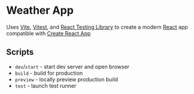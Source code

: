 # Weather App



Uses [Vite](https://vitejs.dev/), [Vitest](https://vitest.dev/), and [React Testing Library](https://github.com/testing-library/react-testing-library) to create a modern [React](https://react.dev/) app compatible with [Create React App](https://create-react-app.dev/)

## Scripts

- `dev`/`start` - start dev server and open browser
- `build` - build for production
- `preview` - locally preview production build
- `test` - launch test runner
